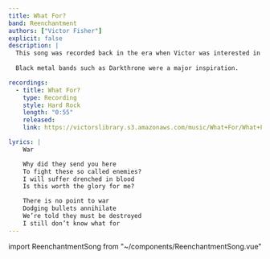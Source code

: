 ```yaml
---
title: What For?
band: Reenchantment
authors: ["Victor Fisher"]
explicit: false
description: |
  This song was recorded back in the era when Victor was interested in the art of the [death growl](https://en.wikipedia.org/wiki/Death_growl).
  
  Black metal bands such as Darkthrone were a major inspiration.

recordings:
  - title: What For?
    type: Recording
    style: Hard Rock
    length: "0:55"
    released: 
    link: https://victorslibrary.s3.amazonaws.com/music/What+For/What+For.mp3

lyrics: |
    War

    Why did they send you here
    To fight these so called enemies?
    I will suffer drenched in blood
    Is this worth the glory for me?

    There is no point to war
    Dodging bullets annihilate
    We’re told they must be destroyed
    I still don’t know what for
---
```


import ReenchantmentSong from "~/components/ReenchantmentSong.vue"

<ReenchantmentSong :songData="$frontmatter" />
